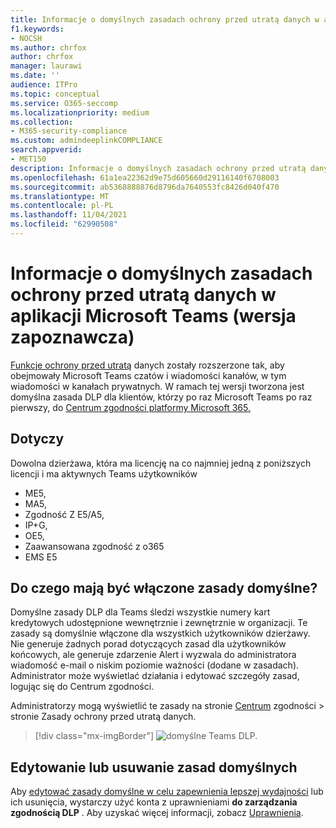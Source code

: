 ```yaml
---
title: Informacje o domyślnych zasadach ochrony przed utratą danych w aplikacji Microsoft Teams (wersja zapoznawcza)
f1.keywords:
- NOCSH
ms.author: chrfox
author: chrfox
manager: laurawi
ms.date: ''
audience: ITPro
ms.topic: conceptual
ms.service: O365-seccomp
ms.localizationpriority: medium
ms.collection:
- M365-security-compliance
ms.custom: admindeeplinkCOMPLIANCE
search.appverid:
- MET150
description: Informacje o domyślnych zasadach ochrony przed utratą danych w aplikacji Microsoft Teams
ms.openlocfilehash: 61a1ea22362d9e75d605660d29116140f6708003
ms.sourcegitcommit: ab5368888876d8796da7640553fc8426d040f470
ms.translationtype: MT
ms.contentlocale: pl-PL
ms.lasthandoff: 11/04/2021
ms.locfileid: "62990508"
---
```

# <a name="learn-about-the-default-data-loss-prevention-policy-in-microsoft-teams-preview"></a>Informacje o domyślnych zasadach ochrony przed utratą danych w aplikacji Microsoft Teams (wersja zapoznawcza)

[Funkcje ochrony przed utratą](dlp-learn-about-dlp.md) danych zostały rozszerzone tak, aby obejmowały Microsoft Teams czatów i wiadomości kanałów, w tym wiadomości w kanałach prywatnych. W ramach tej wersji tworzona jest domyślna zasada DLP dla klientów, którzy po raz Microsoft Teams po raz pierwszy, do <a href="https://go.microsoft.com/fwlink/p/?linkid=2077149" target="_blank">Centrum zgodności platformy Microsoft 365.</a>

## <a name="applies-to"></a>Dotyczy

Dowolna dzierżawa, która ma licencję na co najmniej jedną z poniższych licencji i ma aktywnych Teams użytkowników
 
- ME5, 
- MA5, 
- Zgodność Z E5/A5, 
- IP+G, 
- OE5, 
- Zaawansowana zgodność z o365 
- EMS E5


## <a name="what-does-the-default-policy-do"></a>Do czego mają być włączone zasady domyślne?

Domyślne zasady DLP dla Teams śledzi wszystkie numery kart kredytowych udostępnione wewnętrznie i zewnętrznie w organizacji. Te zasady są domyślnie włączone dla wszystkich użytkowników dzierżawy. Nie generuje żadnych porad dotyczących zasad dla użytkowników końcowych, ale generuje zdarzenie Alert i wyzwala do administratora wiadomość e-mail o niskim poziomie ważności (dodane w zasadach). Administrator może wyświetlać działania i edytować szczegóły zasad, logując się do Centrum zgodności.

Administratorzy mogą wyświetlić te zasady na stronie [Centrum](https://compliance.microsoft.com/compliancesettings) zgodności > stronie Zasady ochrony przed utratą danych.


> [!div class="mx-imgBorder"]
> ![domyślne Teams DLP.](../media/default-teams-dlp-policy.png)

## <a name="edit-or-delete-the-default-policy"></a>Edytowanie lub usuwanie zasad domyślnych

Aby [edytować zasady domyślne w celu zapewnienia lepszej wydajności](create-test-tune-dlp-policy.md#tune-a-dlp-policy) lub ich usunięcia, wystarczy użyć konta z uprawnieniami **do zarządzania zgodnością DLP** . Aby uzyskać więcej informacji, zobacz [Uprawnienia](create-test-tune-dlp-policy.md#permissions).

